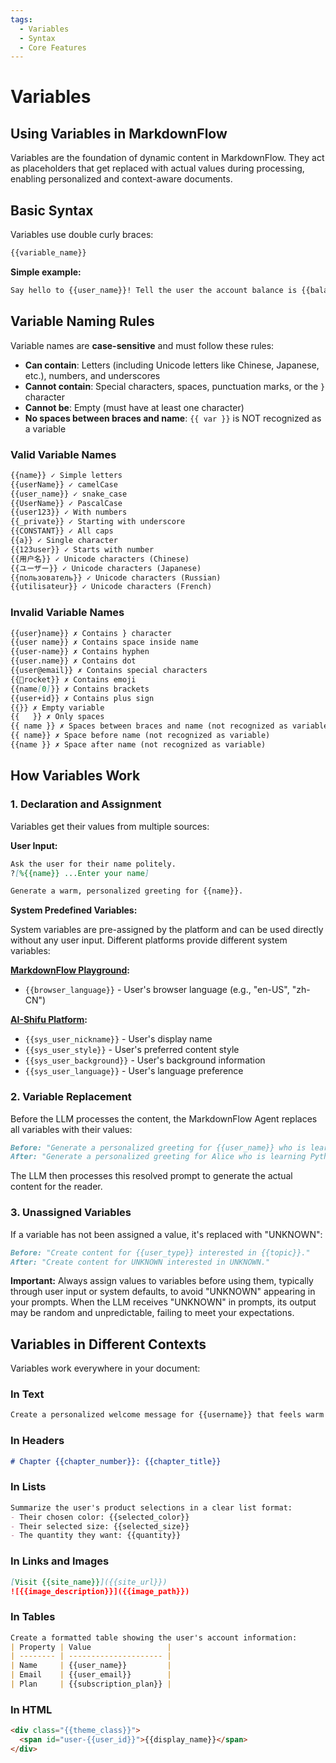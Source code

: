 ```yaml
---
tags:
  - Variables
  - Syntax
  - Core Features
---
```


# Variables

## Using Variables in MarkdownFlow

Variables are the foundation of dynamic content in MarkdownFlow. They act as placeholders that get replaced with actual values during processing, enabling personalized and context-aware documents.

## Basic Syntax

Variables use double curly braces:

```markdown
{{variable_name}}
```

**Simple example:**

```markdown
Say hello to {{user_name}}! Tell the user the account balance is {{balance}}.
```

## Variable Naming Rules

Variable names are **case-sensitive** and must follow these rules:

- **Can contain**: Letters (including Unicode letters like Chinese, Japanese, etc.), numbers, and underscores
- **Cannot contain**: Special characters, spaces, punctuation marks, or the `}` character
- **Cannot be**: Empty (must have at least one character)
- **No spaces between braces and name**: `{{ var }}` is NOT recognized as a variable

### Valid Variable Names

```markdown
{{name}} ✓ Simple letters
{{userName}} ✓ camelCase
{{user_name}} ✓ snake_case
{{UserName}} ✓ PascalCase
{{user123}} ✓ With numbers
{{_private}} ✓ Starting with underscore
{{CONSTANT}} ✓ All caps
{{a}} ✓ Single character
{{123user}} ✓ Starts with number
{{用户名}} ✓ Unicode characters (Chinese)
{{ユーザー}} ✓ Unicode characters (Japanese)
{{пользователь}} ✓ Unicode characters (Russian)
{{utilisateur}} ✓ Unicode characters (French)
```

### Invalid Variable Names

```markdown
{{user}name}} ✗ Contains } character
{{user name}} ✗ Contains space inside name
{{user-name}} ✗ Contains hyphen
{{user.name}} ✗ Contains dot
{{user@email}} ✗ Contains special characters
{{🚀rocket}} ✗ Contains emoji
{{name[0]}} ✗ Contains brackets
{{user+id}} ✗ Contains plus sign
{{}} ✗ Empty variable
{{   }} ✗ Only spaces
{{ name }} ✗ Spaces between braces and name (not recognized as variable)
{{ name}} ✗ Space before name (not recognized as variable)
{{name }} ✗ Space after name (not recognized as variable)
```

## How Variables Work

### 1. Declaration and Assignment

Variables get their values from multiple sources:

**User Input:**

```markdown
Ask the user for their name politely.
?[%{{name}} ...Enter your name]

Generate a warm, personalized greeting for {{name}}.
```

**System Predefined Variables:**

System variables are pre-assigned by the platform and can be used directly without any user input. Different platforms provide different system variables:

**[MarkdownFlow Playground](https://play.mdflow.run):**

- `{{browser_language}}` - User's browser language (e.g., "en-US", "zh-CN")

**[AI-Shifu Platform](https://ai-shifu.com):**

- `{{sys_user_nickname}}` - User's display name
- `{{sys_user_style}}` - User's preferred content style
- `{{sys_user_background}}` - User's background information
- `{{sys_user_language}}` - User's language preference

### 2. Variable Replacement

Before the LLM processes the content, the MarkdownFlow Agent replaces all variables with their values:

```markdown
Before: "Generate a personalized greeting for {{user_name}} who is learning {{topic}} at {{level}} level."
After: "Generate a personalized greeting for Alice who is learning Python at beginner level."
```

The LLM then processes this resolved prompt to generate the actual content for the reader.

### 3. Unassigned Variables

If a variable has not been assigned a value, it's replaced with "UNKNOWN":

```markdown
Before: "Create content for {{user_type}} interested in {{topic}}."
After: "Create content for UNKNOWN interested in UNKNOWN."
```

**Important:** Always assign values to variables before using them, typically through user input or system defaults, to avoid "UNKNOWN" appearing in your prompts. When the LLM receives "UNKNOWN" in prompts, its output may be random and unpredictable, failing to meet your expectations.

## Variables in Different Contexts

Variables work everywhere in your document:

### In Text

```markdown
Create a personalized welcome message for {{username}} that feels warm and familiar.
```

### In Headers

```markdown
# Chapter {{chapter_number}}: {{chapter_title}}
```

### In Lists

```markdown
Summarize the user's product selections in a clear list format:
- Their chosen color: {{selected_color}}
- Their selected size: {{selected_size}}  
- The quantity they want: {{quantity}}
```

### In Links and Images

```markdown
[Visit {{site_name}}]({{site_url}})
![{{image_description}}]({{image_path}})
```

### In Tables

```markdown
Create a formatted table showing the user's account information:
| Property | Value                 |
| -------- | --------------------- |
| Name     | {{user_name}}         |
| Email    | {{user_email}}        |
| Plan     | {{subscription_plan}} |
```

### In HTML

```html
<div class="{{theme_class}}">
  <span id="user-{{user_id}}">{{display_name}}</span>
</div>
```
